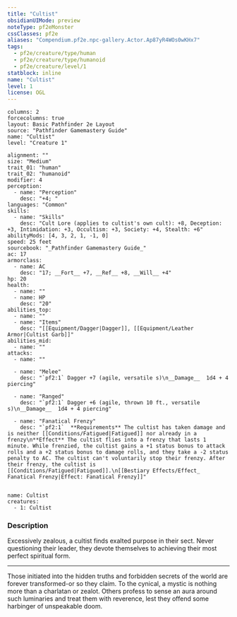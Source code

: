 ```yaml
---
title: "Cultist"
obsidianUIMode: preview
noteType: pf2eMonster
cssClasses: pf2e
aliases: "Compendium.pf2e.npc-gallery.Actor.Ap87yR4WOs0wKHx7" 
tags:
  - pf2e/creature/type/human
  - pf2e/creature/type/humanoid
  - pf2e/creature/level/1
statblock: inline
name: "Cultist"
level: 1
license: OGL
---
```


```statblock
columns: 2
forcecolumns: true
layout: Basic Pathfinder 2e Layout
source: "Pathfinder Gamemastery Guide"
name: "Cultist"
level: "Creature 1"

alignment: ""
size: "Medium"
trait_01: "human"
trait_02: "humanoid"
modifier: 4
perception:
  - name: "Perception"
    desc: "+4; "
languages: "Common"
skills:
  - name: "Skills"
    desc: "Cult Lore (applies to cultist's own cult): +8, Deception: +3, Intimidation: +3, Occultism: +3, Society: +4, Stealth: +6"
abilityMods: [4, 3, 2, 1, -1, 0]
speed: 25 feet
sourcebook: "_Pathfinder Gamemastery Guide_"
ac: 17
armorclass:
  - name: AC
    desc: "17; __Fort__ +7, __Ref__ +8, __Will__ +4"
hp: 20
health:
  - name: ""
  - name: HP
    desc: "20"
abilities_top:
  - name: ""
  - name: "Items"
    desc: "[[Equipment/Dagger|Dagger]], [[Equipment/Leather Armor|Cultist Garb]]"
abilities_mid:
  - name: ""
attacks:
  - name: ""

  - name: "Melee"
    desc: "`pf2:1` Dagger +7 (agile, versatile s)\n__Damage__  1d4 + 4 piercing"

  - name: "Ranged"
    desc: "`pf2:1` Dagger +6 (agile, thrown 10 ft., versatile s)\n__Damage__  1d4 + 4 piercing"

  - name: "Fanatical Frenzy"
    desc: "`pf2:1`  **Requirements** The cultist has taken damage and is neither [[Conditions/Fatigued|Fatigued]] nor already in a frenzy\n**Effect** The cultist flies into a frenzy that lasts 1 minute. While frenzied, the cultist gains a +1 status bonus to attack rolls and a +2 status bonus to damage rolls, and they take a -2 status penalty to AC. The cultist can't voluntarily stop their frenzy. After their frenzy, the cultist is [[Conditions/Fatigued|Fatigued]].\n[[Bestiary Effects/Effect_ Fanatical Frenzy|Effect: Fanatical Frenzy]]"
 
```

```encounter-table
name: Cultist
creatures:
  - 1: Cultist
```


### Description
Excessively zealous, a cultist finds exalted purpose in their sect. Never questioning their leader, they devote themselves to achieving their most perfect spiritual form.

* * *

Those initiated into the hidden truths and forbidden secrets of the world are forever transformed-or so they claim. To the cynical, a mystic is nothing more than a charlatan or zealot. Others profess to sense an aura around such luminaries and treat them with reverence, lest they offend some harbinger of unspeakable doom.
